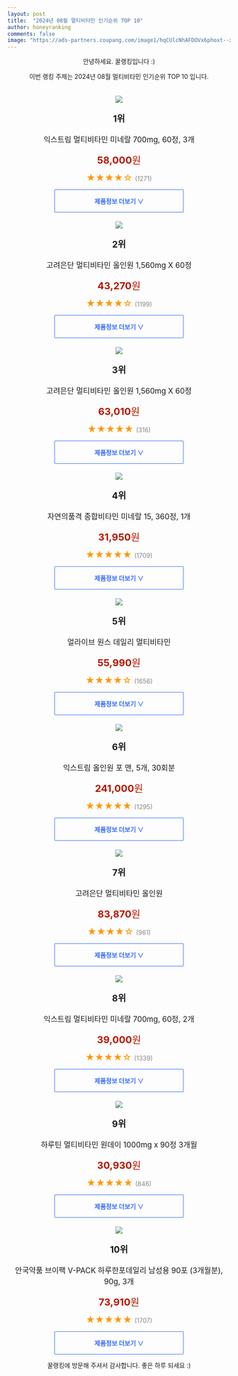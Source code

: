 ```yaml
---
layout: post
title:  "2024년 08월 멀티비타민 인기순위 TOP 10"
author: honeyranking
comments: false
image: "https://ads-partners.coupang.com/image1/hqCUlcNhAFDOVx6phoxt--xdwlPeRZEUHwIkpDMXn3eflZOQbsRgNTE39HfPbbXXr2XPGdLUsgJcvkfWNwXzKEbZZHvEYIzSe9-1le8jMExxcHHovx5snueaaqAQzL61AfS7H2XHMrrP4rQ5aqKgWqUPJKVihszSmETFw1k-GeawI03tq6vMOc3fCyrlkkHbcxSEXx8ef8slHSoLBZ0jew69Bkv_sWGehezMgsFCtfz9YHSr1ejM6uh0qYWIbtSM1fDh533w1suehRgkAV3jZ6P7GrGv49u_QkjOsmqQlJqkSqv42K54sssDMBzF-DwJ"
---
```

<p style="text-align: center;">안녕하세요. 꿀랭킹입니다 :)</p>
<p style="text-align: center;">이번 랭킹 주제는 2024년 08월 멀티비타민 인기순위 TOP 10 입니다.</p><center><img src="https://ads-partners.coupang.com/image1/hqCUlcNhAFDOVx6phoxt--xdwlPeRZEUHwIkpDMXn3eflZOQbsRgNTE39HfPbbXXr2XPGdLUsgJcvkfWNwXzKEbZZHvEYIzSe9-1le8jMExxcHHovx5snueaaqAQzL61AfS7H2XHMrrP4rQ5aqKgWqUPJKVihszSmETFw1k-GeawI03tq6vMOc3fCyrlkkHbcxSEXx8ef8slHSoLBZ0jew69Bkv_sWGehezMgsFCtfz9YHSr1ejM6uh0qYWIbtSM1fDh533w1suehRgkAV3jZ6P7GrGv49u_QkjOsmqQlJqkSqv42K54sssDMBzF-DwJ" style="margin-top:20px" /></center><p style="text-align: center; font-size: 20px"><b>1위</b></p><p style="text-align: center; font-size: 17px">익스트림 멀티비타민 미네랄 700mg, 60정, 3개</p><p style="text-align: center;"><span style="color: #b61800; font-size: 22px;"><b>58,000</b>원</span></p><p style="text-align: center;"><span style="color: #ff9600; font-size: 20px;">★★★★☆ </span><span style="color: #878787;">(1271)</span></p><center><a href="https://link.coupang.com/re/AFFSDP?lptag=AF3899140&subid=honeyrank&pageKey=6346000066&itemId=13334313869&vendorItemId=83916860673&traceid=V0-153-1f2f6513e11bcfb2&clickBeacon=cb8de2d0-55c0-11ef-98be-31be06927298%7E3&requestid=20240809050000851266228363&token=31850C%7CMIXED"><div style="font-size: 14px; display: inline-block; padding: 15px 90px; color: #346aff; border-radius: 2px; border: 1px solid #346aff; cursor: pointer;"><b>제품정보 더보기 &or;</b></div></a></center><center><img src="https://ads-partners.coupang.com/image1/zUomX62e-fcNWBngzYY8vSfGYvbnAuu_RxSenVjSDOUYicHBYoGah8VnvIqyYSiNiwE-LwMoxdsIJRwlwSO20C6tU3hSgQaW7rfZMIIFEq3DegCb8FU0L6CXPsmnYbUj-Hjiqonbs9ZOEKnRln9xKALC12SfBG7Lmayqz2IkwxjrA4mCLSxjhDue7xgCUkW5Sm_MEdo25O8Awi1TjJHWZ34bV-HRhpRGj-R6GM_AZ5vobgeTjB3b4vu6wQajfa5gygoMbHVuWZoR3gB4L36_kxoxMt7iUR8fmv8uYczAmGk18rrO-IxbPXs=" style="margin-top:20px" /></center><p style="text-align: center; font-size: 20px"><b>2위</b></p><p style="text-align: center; font-size: 17px">고려은단 멀티비타민 올인원 1,560mg X 60정</p><p style="text-align: center;"><span style="color: #b61800; font-size: 22px;"><b>43,270</b>원</span></p><p style="text-align: center;"><span style="color: #ff9600; font-size: 20px;">★★★★☆ </span><span style="color: #878787;">(1199)</span></p><center><a href="https://link.coupang.com/re/AFFSDP?lptag=AF3899140&subid=honeyrank&pageKey=6743604050&itemId=23423131053&vendorItemId=78477362980&traceid=V0-153-eeddc1fa991cb2a2&requestid=20240809050000851266228363&token=31850C%7CMIXED"><div style="font-size: 14px; display: inline-block; padding: 15px 90px; color: #346aff; border-radius: 2px; border: 1px solid #346aff; cursor: pointer;"><b>제품정보 더보기 &or;</b></div></a></center><center><img src="https://ads-partners.coupang.com/image1/Yp5VgpomiTLEw9RzYvKTnIFsotX5M-zrh1Pmtr4HmliGtPmrZCmmjTXGT3dCp7bV8HjgNyxs0Vs7cE93z2JBbQEZnfnFe3kIkiCISjGJ1fEKAH41HEDBzhDURVCcrwT0De6ETffEFXVB6ayqeo11OSLPLLrTb8U6yNEXPZaZcbIajy3L28I3N-3yvUxZKAhN-K9T_lvLe4ipAw1Yqh1JPaakm77KzwklQvvCEiqjkrRlQ1khLzaUeJqxMp4qJeX_pUp9VryeTb9fzhP3K9OkwTXuHVo6miNDs7_bgUTJwr6WKkA41vzfYL8=" style="margin-top:20px" /></center><p style="text-align: center; font-size: 20px"><b>3위</b></p><p style="text-align: center; font-size: 17px">고려은단 멀티비타민 올인원 1,560mg X 60정</p><p style="text-align: center;"><span style="color: #b61800; font-size: 22px;"><b>63,010</b>원</span></p><p style="text-align: center;"><span style="color: #ff9600; font-size: 20px;">★★★★★ </span><span style="color: #878787;">(316)</span></p><center><a href="https://link.coupang.com/re/AFFSDP?lptag=AF3899140&subid=honeyrank&pageKey=6743604050&itemId=23423285505&vendorItemId=78477362984&traceid=V0-153-eeddc1fa991cb2a2&requestid=20240809050000851266228363&token=31850C%7CMIXED"><div style="font-size: 14px; display: inline-block; padding: 15px 90px; color: #346aff; border-radius: 2px; border: 1px solid #346aff; cursor: pointer;"><b>제품정보 더보기 &or;</b></div></a></center><center><img src="https://ads-partners.coupang.com/image1/TeHRhMA9jWafv-T6TVfoCcdNzFE1u2e14Xo5a9u446AiCyKQ_7uXXwl0qPW_6ehPgD9Xc61imBhIRYcBgnfOkurttIktJ3gfyFAqqAyPp7ZMEvWDevGudNzqXGJxWIEjw7GNAhurch_5Xd3YFQ4wFkSdrI2hrAk1MBd5MVL9B6ne-G4X4VBfmkBr4f5N6MMzuBoYrvZ7JqmLxKp7VPxhl-CJKz_RlRsh6l4Jn8nhEMBEumULQBGRu3OH8lWp_bPm2dNBbehnEUXCD9oj8IvuPFUFFFxx_rxD5YFhdSmdOM3GDBImBCTRAWrXuhjG2Y0=" style="margin-top:20px" /></center><p style="text-align: center; font-size: 20px"><b>4위</b></p><p style="text-align: center; font-size: 17px">자연의품격 종합비타민 미네랄 15, 360정, 1개</p><p style="text-align: center;"><span style="color: #b61800; font-size: 22px;"><b>31,950</b>원</span></p><p style="text-align: center;"><span style="color: #ff9600; font-size: 20px;">★★★★★ </span><span style="color: #878787;">(1709)</span></p><center><a href="https://link.coupang.com/re/AFFSDP?lptag=AF3899140&subid=honeyrank&pageKey=7158678771&itemId=2615661065&vendorItemId=72920124564&traceid=V0-153-26633929d74c3d5f&clickBeacon=cb8de2d0-55c0-11ef-87b3-7e1c3839186e%7E3&requestid=20240809050000851266228363&token=31850C%7CMIXED"><div style="font-size: 14px; display: inline-block; padding: 15px 90px; color: #346aff; border-radius: 2px; border: 1px solid #346aff; cursor: pointer;"><b>제품정보 더보기 &or;</b></div></a></center><center><img src="https://ads-partners.coupang.com/image1/9HlgrhR4zNW8wk9G9NpfqBJtUyopwLCzo2hRD-6nmMe-AFMRLtvyiFzlO7vNFbFZps3iJYD05Rr2xvjIf9DUHDwxCvvCExrkRtxc24qFD5S9fkbZVehyn8doartfm1l0NwdB2V833UHzr7ZMoXHK5YK94ql8o-6mdprxZyAUT0lOKPFFnV9UREpTl_emZ7l722pSv18d1SdLO6fYtNQXBZ_ymqfASRSug3s2431BCSB87bEdoxni6dPeQriz5ruu9IR-4u_hLkdB4tHfN76gruKERRSLHfhlb7Ldk_Y1gal6_-NhpIs2N5RH" style="margin-top:20px" /></center><p style="text-align: center; font-size: 20px"><b>5위</b></p><p style="text-align: center; font-size: 17px">얼라이브 원스 데일리 멀티비타민</p><p style="text-align: center;"><span style="color: #b61800; font-size: 22px;"><b>55,990</b>원</span></p><p style="text-align: center;"><span style="color: #ff9600; font-size: 20px;">★★★★☆ </span><span style="color: #878787;">(1656)</span></p><center><a href="https://link.coupang.com/re/AFFSDP?lptag=AF3899140&subid=honeyrank&pageKey=7438235017&itemId=20970395583&vendorItemId=82185321609&traceid=V0-153-0893f004a2ec1fad&requestid=20240809050000851266228363&token=31850C%7CMIXED"><div style="font-size: 14px; display: inline-block; padding: 15px 90px; color: #346aff; border-radius: 2px; border: 1px solid #346aff; cursor: pointer;"><b>제품정보 더보기 &or;</b></div></a></center><center><img src="https://ads-partners.coupang.com/image1/3nZvtR04B-3amA7D3uMB_pyaRtMOgcUd3nl07OTjxGbemcOZ218fIqGt6Rqw1oGsARw9SIDMSqGC-GVeXlAiyQvMZoa6XKNTM0D3CW6JezsaZjwpeSlHdxaxLVZUfKKadgeFsPOCN1Dq4eItyTiAV3t4kFXEn8cUiidUOS64EP9NGJbnUryZzPO6TVkPlc_No4covnQyafhZIpW_Xb4V0xLFe9x7_D6dzVWuO0h30qyr9adr5fp_OgpWjRBjlaS9-LUBecIz3Pql9OtG7nbIgB8aW1i3S9qc1ay_YGZqfic8IgqEm2cEXl3Nx9yS1J9K" style="margin-top:20px" /></center><p style="text-align: center; font-size: 20px"><b>6위</b></p><p style="text-align: center; font-size: 17px">익스트림 올인원 포 맨, 5개, 30회분</p><p style="text-align: center;"><span style="color: #b61800; font-size: 22px;"><b>241,000</b>원</span></p><p style="text-align: center;"><span style="color: #ff9600; font-size: 20px;">★★★★★ </span><span style="color: #878787;">(1295)</span></p><center><a href="https://link.coupang.com/re/AFFSDP?lptag=AF3899140&subid=honeyrank&pageKey=8134954250&itemId=23106964201&vendorItemId=90140248609&traceid=V0-153-e3504bd784d4c7e2&clickBeacon=cb8de2d0-55c0-11ef-a892-1953a2f7df38%7E3&requestid=20240809050000851266228363&token=31850C%7CMIXED"><div style="font-size: 14px; display: inline-block; padding: 15px 90px; color: #346aff; border-radius: 2px; border: 1px solid #346aff; cursor: pointer;"><b>제품정보 더보기 &or;</b></div></a></center><center><img src="https://ads-partners.coupang.com/image1/wbc4nuLbOEtMJ_7gwclwKI8P8wX9sJLUku_866ZOaIYJiTD4DRFz1RWaTpKYCIy6ehyxawuZVYdjZNgPSSK0kNqBMrIU0R_-YyhuwtmQpLPdUuRiMt7sDaCkZNRGlvSFBas-24AMnvUu2txdyxC6ozhGzbl-2ufsCGnS2MvO0TWxWqLbTSN6_PVTgh00zquyLpifQLG78j_6K8xKNMRZG-uSloR8BynDBNAletP0BfYi__qfM5DYSCiFj5BzBsCJ9aPuF6ZsoDmkf89DMo5AwZCSru4l31FvCDU1--DjMrATL_0zWaFSZh_R" style="margin-top:20px" /></center><p style="text-align: center; font-size: 20px"><b>7위</b></p><p style="text-align: center; font-size: 17px">고려은단 멀티비타민 올인원</p><p style="text-align: center;"><span style="color: #b61800; font-size: 22px;"><b>83,870</b>원</span></p><p style="text-align: center;"><span style="color: #ff9600; font-size: 20px;">★★★★☆ </span><span style="color: #878787;">(961)</span></p><center><a href="https://link.coupang.com/re/AFFSDP?lptag=AF3899140&subid=honeyrank&pageKey=6743604050&itemId=10353824230&vendorItemId=86128855326&traceid=V0-153-eeddc1fa991cb2a2&requestid=20240809050000851266228363&token=31850C%7CMIXED"><div style="font-size: 14px; display: inline-block; padding: 15px 90px; color: #346aff; border-radius: 2px; border: 1px solid #346aff; cursor: pointer;"><b>제품정보 더보기 &or;</b></div></a></center><center><img src="https://ads-partners.coupang.com/image1/UEp52DHlBbyA1_3OUN7aDQbXf9UShUaqT2ebUGuaiL7LaI-KFWHE6yTORS7GVUU18zGigyD0k12vmeF27wAGMIZinVLPr4Tn0sPT__1p3tmQaLtq2FBsrR_WefFARZMk1pAkxhzhROgT8Tf9WOTpw4P8An1oNcAjA0aAHka01t5onxigMdJVRHX0rwztbWumWKjE9CXOUEjWAENZlG43c7b2fffhL1mNjgDgmA-XsV7n9T8rGSals_N4U9e-6rrA_BMdJ7bIRDAq_o1ypPWz1oE7wsNRuoRaYB7cdYL2UBV7-ElwyzfMc4TimfpQvg==" style="margin-top:20px" /></center><p style="text-align: center; font-size: 20px"><b>8위</b></p><p style="text-align: center; font-size: 17px">익스트림 멀티비타민 미네랄 700mg, 60정, 2개</p><p style="text-align: center;"><span style="color: #b61800; font-size: 22px;"><b>39,000</b>원</span></p><p style="text-align: center;"><span style="color: #ff9600; font-size: 20px;">★★★★☆ </span><span style="color: #878787;">(1339)</span></p><center><a href="https://link.coupang.com/re/AFFSDP?lptag=AF3899140&subid=honeyrank&pageKey=6346000066&itemId=17146406486&vendorItemId=85963938314&traceid=V0-153-1f2f6513e11bcfb2&clickBeacon=cb8de2d0-55c0-11ef-ba9c-18a905c2102b%7E3&requestid=20240809050000851266228363&token=31850C%7CMIXED"><div style="font-size: 14px; display: inline-block; padding: 15px 90px; color: #346aff; border-radius: 2px; border: 1px solid #346aff; cursor: pointer;"><b>제품정보 더보기 &or;</b></div></a></center><center><img src="https://ads-partners.coupang.com/image1/3rLMunZe2VgzY7Uf3jKDjsETyBPhE63DmpzoUdBqN_LGzXKIVNq21z3G2qA7rFyp--nJhyXvwNzDTOWUZaHSaE91gbYqgPQk5Ju34RUrhe9gpDAWzh44Ed0--dnsYikWGuKRYP85wXMBHBtnmzSjNMHgX1RiOebftBQWKmb1l_BgStDyj7HwMbRE6oduYa8e0HV5TOAyqniD3OqUxQCTvlYh-W2seipyYeXHfDy8J17lIv8baDS6buqcWEIigR4S2TFYUtcV6eKXKg_C8Ohv8I5zn2F1mJGpyvBAhXIgKxqC_DtWeFXR9BPJ" style="margin-top:20px" /></center><p style="text-align: center; font-size: 20px"><b>9위</b></p><p style="text-align: center; font-size: 17px">하루틴 멀티비타민 원데이 1000mg x 90정 3개월</p><p style="text-align: center;"><span style="color: #b61800; font-size: 22px;"><b>30,930</b>원</span></p><p style="text-align: center;"><span style="color: #ff9600; font-size: 20px;">★★★★★ </span><span style="color: #878787;">(846)</span></p><center><a href="https://link.coupang.com/re/AFFSDP?lptag=AF3899140&subid=honeyrank&pageKey=7579038687&itemId=20003187364&vendorItemId=78449009620&traceid=V0-153-38914634815fe2d8&requestid=20240809050000851266228363&token=31850C%7CMIXED"><div style="font-size: 14px; display: inline-block; padding: 15px 90px; color: #346aff; border-radius: 2px; border: 1px solid #346aff; cursor: pointer;"><b>제품정보 더보기 &or;</b></div></a></center><center><img src="https://ads-partners.coupang.com/image1/mwg0V5Cw7ekRLRSbm3hvmedjC-BHmewyUQAwyM7XKiU11UuTLP7LkHIt2Ry8mLpzenepucCISfY6rAl7mgDXEQmglkjJLjgV8AvtU5mpRN3vOBrlJDQ47kMV1Z_DcpfP2w-omk4FgIhJmREEsin8e4ypbzj7YW9vQI3L3Rb4s49P54ZBKmgyM7yLGBrxZHIptvBHnFtas9VvI3FUq8yKpY6pn_P4nGmXgLlBxYPCPcVFkzfsmARi6mfsjcJaAvc8gI9YTKKiwQcbesUEY4OTtBxC7AKZR-V-sn175KvGhXqCa9YG93qMx3b7WpByVA==" style="margin-top:20px" /></center><p style="text-align: center; font-size: 20px"><b>10위</b></p><p style="text-align: center; font-size: 17px">안국약품 브이팩 V-PACK 하루한포데일리 남성용 90포 (3개월분), 90g, 3개</p><p style="text-align: center;"><span style="color: #b61800; font-size: 22px;"><b>73,910</b>원</span></p><p style="text-align: center;"><span style="color: #ff9600; font-size: 20px;">★★★★★ </span><span style="color: #878787;">(1707)</span></p><center><a href="https://link.coupang.com/re/AFFSDP?lptag=AF3899140&subid=honeyrank&pageKey=7242502837&itemId=20205407064&vendorItemId=75274434281&traceid=V0-153-2b9a6780606adbec&clickBeacon=cb8de2d0-55c0-11ef-afdb-c515bc029372%7E3&requestid=20240809050000851266228363&token=31850C%7CMIXED"><div style="font-size: 14px; display: inline-block; padding: 15px 90px; color: #346aff; border-radius: 2px; border: 1px solid #346aff; cursor: pointer;"><b>제품정보 더보기 &or;</b></div></a></center><p style="text-align: center;">꿀랭킹에 방문해 주셔서 감사합니다. 좋은 하루 되세요 :)</p>